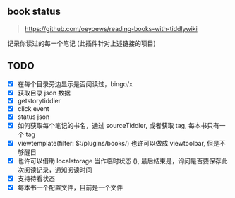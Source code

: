 ## book status

> https://github.com/oeyoews/reading-books-with-tiddlywiki

记录你读过的每一个笔记 (此插件针对上述链接的项目)

## TODO

- [x] 在每个目录旁边显示是否阅读过，bingo/x
- [x] 获取目录 json 数据
- [x] getstorytiddler
- [x] click event
- [x] status json
- [x] 如何获取每个笔记的书名，通过 sourceTiddler, 或者获取 tag, 每本书只有一个 tag
- [x] viewtemplate(filter: $:/plugins/books/) 也许可以做成 viewtoolbar, 但是不够醒目
- [x] 也许可以借助 localstorage 当作临时状态 (), 最后结束是，询问是否要保存此次阅读记录，通知阅读时间
- [x] 支持待看状态
- [x] 每本书一个配置文件，目前是一个文件
